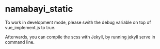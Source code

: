 # namabayi_static

To work in development mode, please swith the debug variable on top of vue_implement.js to true.

Afterwards, you can compile the scss with Jekyll, by running jekyll serve in command line.
